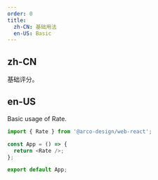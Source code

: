 ```yaml
---
order: 0
title:
  zh-CN: 基础用法
  en-US: Basic
---
```


## zh-CN

基础评分。

## en-US

Basic usage of Rate.

```js
import { Rate } from '@arco-design/web-react';

const App = () => {
  return <Rate />;
};

export default App;
```
